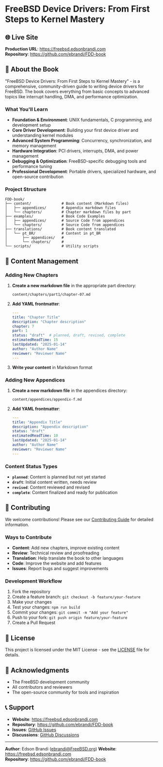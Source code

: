 # FreeBSD Device Drivers: From First Steps to Kernel Mastery

## 🌐 Live Site

**Production URL**: https://freebsd.edsonbrandi.com  
**Repository**: https://github.com/ebrandi/FDD-book

## 📖 About the Book

"FreeBSD Device Drivers: From First Steps to Kernel Mastery" - is a comprehensive, community-driven guide to writing device drivers for FreeBSD. The book covers everything from basic concepts to advanced topics like interrupt handling, DMA, and performance optimization.

### What You'll Learn

- **Foundation & Environment**: UNIX fundamentals, C programming, and development setup
- **Core Driver Development**: Building your first device driver and understanding kernel modules
- **Advanced System Programming**: Concurrency, synchronization, and memory management
- **Hardware Integration**: PCI drivers, interrupts, DMA, and power management
- **Debugging & Optimization**: FreeBSD-specific debugging tools and performance tuning
- **Professional Development**: Portable drivers, specialized hardware, and open-source contribution

### Project Structure

```
FDD-book/
├── content/              # Book content (Markdown files)
│   ├── appendices/       # Appendix markdown files
│   └── chapters/         # Chapter markdown files by part
├── examples/             # Book Code Examples
│   ├── appendices/       # Source Code from appendices
│   └── chapters/         # Source Code from appendices
├── translations/         # Book content translated
│   └── pt_BR/            # Content in pt_BR
│       ├── appendices/   # 
│       └── chapters/     # 
└── scripts/              # Utility scripts
```

## 📝 Content Management

### Adding New Chapters

1. **Create a new markdown file** in the appropriate part directory:
   ```bash
   content/chapters/part1/chapter-07.md
   ```

2. **Add YAML frontmatter**:
   ```yaml
   ---
   title: "Chapter Title"
   description: "Chapter description"
   chapter: 7
   part: 1
   status: "draft"  # planned, draft, revised, complete
   estimatedReadTime: 15
   lastUpdated: "2025-01-14"
   author: "Author Name"
   reviewer: "Reviewer Name"
   ---
   ```

3. **Write your content** in Markdown format

### Adding New Appendices

1. **Create a new markdown file** in the appendices directory:
   ```bash
   content/appendices/appendix-f.md
   ```

2. **Add YAML frontmatter**:
   ```yaml
   ---
   title: "Appendix Title"
   description: "Appendix description"
   status: "draft"
   estimatedReadTime: 10
   lastUpdated: "2025-01-14"
   author: "Author Name"
   reviewer: "Reviewer Name"
   ---
   ```

### Content Status Types

- **`planned`**: Content is planned but not yet started
- **`draft`**: Initial content written, needs review
- **`revised`**: Content reviewed and revised
- **`complete`**: Content finalized and ready for publication

## 🤝 Contributing

We welcome contributions! Please see our [Contributing Guide](https://freebsd.edsonbrandi.com/contribute) for detailed information.

### Ways to Contribute

- **Content**: Add new chapters, improve existing content
- **Review**: Technical review and proofreading
- **Translation**: Help translate the book to other languages
- **Code**: Improve the website and add features
- **Issues**: Report bugs and suggest improvements

### Development Workflow

1. Fork the repository
2. Create a feature branch: `git checkout -b feature/your-feature`
3. Make your changes
4. Test your changes: `npm run build`
5. Commit your changes: `git commit -m "Add your feature"`
6. Push to your fork: `git push origin feature/your-feature`
7. Create a Pull Request

## 📄 License

This project is licensed under the MIT License - see the [LICENSE](LICENSE) file for details.

## 🙏 Acknowledgments

- The FreeBSD development community
- All contributors and reviewers
- The open-source community for tools and inspiration

## 📞 Support

- **Website**: https://freebsd.edsonbrandi.com
- **Repository**: https://github.com/ebrandi/FDD-book
- **Issues**: [GitHub Issues](https://github.com/ebrandi/FDD-book/issues)
- **Discussions**: [GitHub Discussions](https://github.com/ebrandi/FDD-book/discussions)

---

**Author**: Edson Brandi  (ebrandi@FreeBSD.org)
**Website**: https://freebsd.edsonbrandi.com  
**Repository**: https://github.com/ebrandi/FDD-book
